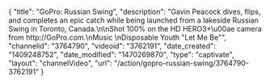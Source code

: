 {
    "title": "GoPro: Russian Swing",
    "description": "Gavin Peacock dives, flips, and completes an epic catch while being launched from a lakeside Russian Swing in Toronto, Canada.\n\nShot 100% on the HD HERO3+\u00ae camera from http:\/\/GoPro.com.\nMusic \nDisposable Youth \"Let Me Be\"",
    "channelid": "3764790",
    "videoid": "3762191",
    "date_created": "1409248752",
    "date_modified": "1470269870",
    "type": "captivate",
    "layout": "channelVideo",
    "url": "\/action\/gopro-russian-swing\/3764790-3762191"
}